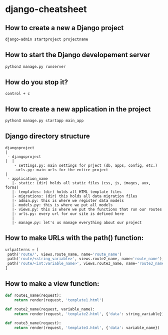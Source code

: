 # django-cheatsheet

## How to create a new a Django project
```bash
django-admin startproject projectname
```

## How to start the Django developement server
```bash
python3 manage.py runserver
```


## How do you stop it?
```
control + c
```


## How to create a new application in the project
```bash
python3 manage.py startapp main_app
```

## Django directory structure
```
djangoproject
|
 - djangoproject
|  |
    - settings.py: main settings for prject (db, apps, config, etc.)
    -urls.py: main urls for the entire project
|
 - application_name
   |- static: (dir) holds all static files (css, js, images, aux, forms)
   |- templates: (dir) holds all HTML template files
   |- migrations: (dir) this holds all data migration files
   |- admin.py: this is where we register data models
   |- models.py: this is where we put all models
   |- views.py: this is where we put the functions that run our routes
   |- urls.py: every url for our site is defined here
   |
   |- manage.py: let's us manage everything about our project
```

## How to make URLs with the path() function:
```python
urlpatterns = [
 path('route/', views.route_name, name='route_name')
 path('route/<string_variable>', views.route2_name, name='route_name'),
 path('route/<int:variable_name>', views.route3_name, name='route3_name'),
] 
```

## How to make a view function:
```python
def route1_name(request):
    return render(request, 'template1.html')

def route2_name(request, variable_name):
    return render(request, 'template2.html', {'data': string_variable})
    
def route3_name(request):
    return render(request, 'template3.html', {'data': variable_name})
    
```
